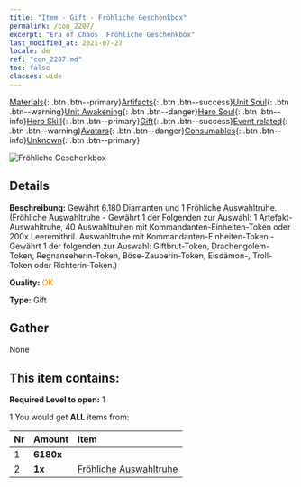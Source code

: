 ```yaml
---
title: "Item - Gift - Fröhliche Geschenkbox"
permalink: /con_2207/
excerpt: "Era of Chaos  Fröhliche Geschenkbox"
last_modified_at: 2021-07-27
locale: de
ref: "con_2207.md"
toc: false
classes: wide
---
```

 [Materials](/ItemsDE/){: .btn .btn--primary}[Artifacts](/ItemsDE/Artifacts/){: .btn .btn--success}[Unit Soul](/ItemsDE/UnitSoul/){: .btn .btn--warning}[Unit Awakening](/ItemsDE/UnitAwakening/){: .btn .btn--danger}[Hero Soul](/ItemsDE/HeroSoul/){: .btn .btn--info}[Hero Skill](/ItemsDE/HeroSkill/){: .btn .btn--primary}[Gift](/ItemsDE/Gift/){: .btn .btn--success}[Event related](/ItemsDE/Events/){: .btn .btn--warning}[Avatars](/ItemsDE/Avatars/){: .btn .btn--danger}[Consumables](/ItemsDE/Consumables/){: .btn .btn--info}[Unknown](/ItemsDE/Unknown/){: .btn .btn--primary}

 ![Fröhliche Geschenkbox](/images/t/i_907190.png)

## Details
 **Beschreibung:** Gewährt 6.180 Diamanten und 1 Fröhliche Auswahltruhe. (Fröhliche Auswahltruhe - Gewährt 1 der Folgenden zur Auswahl: 1 Artefakt-Auswahltruhe, 40 Auswahltruhen mit Kommandanten-Einheiten-Token oder 200x Leeremithril. Auswahltruhe mit Kommandanten-Einheiten-Token - Gewährt 1 der folgenden zur Auswahl: Giftbrut-Token, Drachengolem-Token, Regnanseherin-Token, Böse-Zauberin-Token, Eisdämon-, Troll-Token oder Richterin-Token.)

 **Quality:** <span style="color: #FF8C00">OK</span>

 **Type:** Gift

## Gather

  None

## This item contains:

 **Required Level to open:** 1

 1 You would get **ALL** items  from:

  | Nr | Amount |     Item    |
  |:---|:-------|:------------|
  | 1 |  **6180x** | <i class="fas fa-gem"/> |  | 
  | 2 |  **1x** | [Fröhliche Auswahltruhe](/de/Items/con_2205/) |  | 
